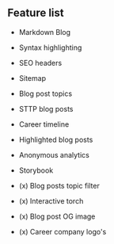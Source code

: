 ## Feature list

* Markdown Blog
* Syntax highlighting
* SEO headers
* Sitemap
* Blog post topics
* STTP blog posts
* Career timeline
* Highlighted blog posts
* Anonymous analytics
* Storybook

* (x) Blog posts topic filter
* (x) Interactive torch
* (x) Blog post OG image
* (x) Career company logo's